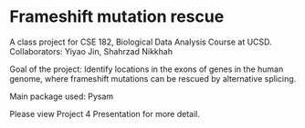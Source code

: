 # Frameshift mutation rescue

 A class project for CSE 182, Biological Data Analysis Course at UCSD.
 Collaborators: Yiyao Jin, Shahrzad Nikkhah
 
 Goal of the project:
 Identify locations in the exons of genes in the human genome, where frameshift mutations can be rescued by alternative splicing. 

 Main package used:
 Pysam
 
 Please view Project 4 Presentation for more detail.
